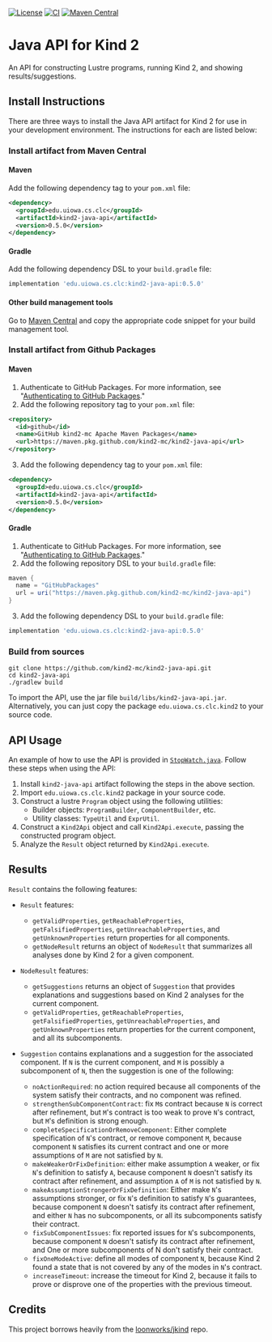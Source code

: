 [![License](https://img.shields.io/github/license/kind2-mc/kind2-java-api)](https://github.com/kind2-mc/kind2-java-api/blob/main/LICENSE)
[![CI](https://github.com/kind2-mc/kind2-java-api/workflows/Java%20CI%20with%20Gradle/badge.svg?branch=main)](https://github.com/kind2-mc/kind2-java-api/actions?query=workflow%3A%22Java+CI+with+Gradle%22)
[![Maven Central](https://img.shields.io/maven-central/v/edu.uiowa.cs.clc/kind2-java-api.svg?label=Maven%20Central)](https://search.maven.org/search?q=g:%22edu.uiowa.cs.clc%22%20AND%20a:%22kind2-java-api%22)

# Java API for Kind 2
An API for constructing Lustre programs, running Kind 2, and showing results/suggestions.

## Install Instructions
There are three ways to install the Java API artifact for Kind 2 for use in your development environment. The instructions for each are listed below:

### Install artifact from Maven Central
#### Maven
Add the following dependency tag to your `pom.xml` file:
```xml
<dependency>
  <groupId>edu.uiowa.cs.clc</groupId>
  <artifactId>kind2-java-api</artifactId>
  <version>0.5.0</version>
</dependency>
```

#### Gradle
Add the following dependency DSL to your `build.gradle` file:
```groovy
implementation 'edu.uiowa.cs.clc:kind2-java-api:0.5.0'
```

#### Other build management tools
Go to [Maven Central](https://search.maven.org/artifact/edu.uiowa.cs.clc/kind2-java-api/0.5.0/jar) and copy the appropriate code snippet for your build management tool.

### Install artifact from Github Packages
#### Maven
1. Authenticate to GitHub Packages. For more information, see "[Authenticating to GitHub Packages](https://docs.github.com/articles/configuring-apache-maven-for-use-with-github-package-registry/#authenticating-to-github-packages)."
2. Add the following repository tag to your `pom.xml` file:
  ```xml
  <repository>
    <id>github</id>
    <name>GitHub kind2-mc Apache Maven Packages</name>
    <url>https://maven.pkg.github.com/kind2-mc/kind2-java-api</url>
  </repository>
  ```
3. Add the following dependency tag to your `pom.xml` file:
  ```xml
  <dependency>
    <groupId>edu.uiowa.cs.clc</groupId>
    <artifactId>kind2-java-api</artifactId>
    <version>0.5.0</version>
  </dependency>
  ```

#### Gradle
1. Authenticate to GitHub Packages. For more information, see "[Authenticating to GitHub Packages](https://docs.github.com/articles/configuring-gradle-for-use-with-github-package-registry/#authenticating-to-github-packages)."
2. Add the following repository DSL to your `build.gradle` file:
  ```groovy
  maven {
    name = "GitHubPackages"
    url = uri("https://maven.pkg.github.com/kind2-mc/kind2-java-api")
  }
  ```
3. Add the following dependency DSL to your `build.gradle` file:
  ```groovy
  implementation 'edu.uiowa.cs.clc:kind2-java-api:0.5.0'
  ```

### Build from sources
```shell
git clone https://github.com/kind2-mc/kind2-java-api.git
cd kind2-java-api
./gradlew build
```
To import the API, use the jar file `build/libs/kind2-java-api.jar`. 
Alternatively, you can just copy the package `edu.uiowa.cs.clc.kind2` to your source code.

## API Usage
An example of how to use the API is provided in [`StopWatch.java`](https://github.com/kind2-mc/kind2-java-api/blob/main/src/main/java/StopWatch.java). Follow these steps when using the API:
1. Install `kind2-java-api` artifact following the steps in the above section.
2. Import `edu.uiowa.cs.clc.kind2` package in your source code.
3. Construct a lustre `Program` object using the following utilities:
    - Builder objects: `ProgramBuilder`, `ComponentBuilder`, etc.
    - Utility classes: `TypeUtil` and `ExprUtil`.
4. Construct a `Kind2Api` object and call `Kind2Api.execute`, passing the constructed program object.
5. Analyze the `Result` object returned by `Kind2Api.execute`.

## Results
`Result` contains the following features:
- `Result` features:
  - `getValidProperties`, `getReachableProperties`, `getFalsifiedProperties`, `getUnreachableProperties`, and `getUnknownProperties` return properties for all components.
  - `getNodeResult` returns an object of `NodeResult` that summarizes all analyses done by Kind 2 for a given component.

- `NodeResult` features:
  - `getSuggestions` returns an object of `Suggestion` that provides explanations and suggestions based on Kind 2 analyses for the current component.
  - `getValidProperties`, `getReachableProperties`, `getFalsifiedProperties`, `getUnreachableProperties`, and `getUnknownProperties` return properties for the current component, and all its subcomponents.

- `Suggestion` contains explanations and a suggestion for the associated component. If `N` is the current component, and `M` is possibly a subcomponent of `N`, then the suggestion is one of the following:
  - `noActionRequired`: no action required because all components of the system satisfy their contracts, and no component was refined.
  - `strengthenSubComponentContract`: fix `M`s contract because `N` is correct after refinement, but `M`'s contract is too weak to prove `N`'s contract, but `M`'s definition is strong enough.
  - `completeSpecificationOrRemoveComponent`: Either complete specification of `N`'s contract, or remove component `M`, because component `N` satisfies its current contract and one or more assumptions of `M` are not satisfied by `N`.
  - `makeWeakerOrFixDefinition`: either make assumption `A` weaker, or fix `N`'s definition to satisfy `A`, because component `N` doesn't satisfy its contract after refinement, and assumption `A` of `M` is not satisfied by `N`.
  - `makeAssumptionStrongerOrFixDefinition`: Either make `N`'s assumptions stronger, or fix `N`'s definition to satisfy `N`'s guarantees, because component `N` doesn't satisfy its contract after refinement, and either `N` has no subcomponents, or all its subcomponents satisfy their contract.
  - `fixSubComponentIssues`: fix reported issues for `N`'s subcomponents, because component `N` doesn't satisfy its contract after refinement, and One or more subcomponents of N don't satisfy their contract.
  - `fixOneModeActive`: define all modes of component `N`, because Kind 2 found a state that is not covered by any of the modes in `N`'s contract.
  - `increaseTimeout`: increase the timeout for Kind 2, because it fails to prove or disprove one of the properties with the previous timeout.

## Credits
This project borrows heavily from the [loonworks/jkind](https://github.com/loonwerks/jkind) repo.
